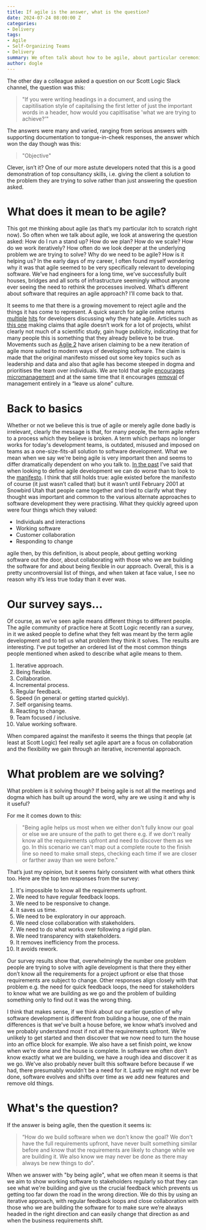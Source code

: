 ```yaml
---
title: If agile is the answer, what is the question?
date: 2024-07-24 08:00:00 Z
categories:
- Delivery
tags:
- Agile
- Self-Organizing Teams
- Delivery
summary: We often talk about how to be agile, about particular ceremonies and processes but what problem is it we are trying to solve? In this post I'll take a look at what we mean when we talk about agile, what it's come to represent and what the point is behind aiming for agility.
author: dogle
---
```


The other day a colleague asked a question on our Scott Logic Slack channel, the question was this: 

> "If you were writing headings in a document, and using the capitilisation style of capitalising the first letter of just the important words in a header, how would you capitlisatise 'what we are trying to achieve?'"

The answers were many and varied, ranging from serious answers with supporting documentation to tongue-in-cheek responses, the answer which won the day though was this: 

> "Objective"

Clever, isn’t it? One of our more astute developers noted that this is a good demonstration of top consultancy skills, i.e. giving the client a solution to the problem they are trying to solve rather than just answering the question asked.

# What does it mean to be agile?

This got me thinking about agile (as that’s my particular itch to scratch right now). So often when we talk about agile, we look at answering the question asked: How do I run a stand up? How do we plan? How do we scale? How do we work iteratively? How often do we look deeper at the underlying problem we are trying to solve? Why do we need to be agile? How is it helping us? In the early days of my career, I often found myself wondering why it was that agile seemed to be very specifically relevant to developing software. We’ve had engineers for a long time, we’ve successfully built houses, bridges and all sorts of infrastructure seemingly without anyone ever seeing the need to rethink the processes involved. What’s different about software that requires an agile approach? I’ll come back to that.

It seems to me that there is a growing movement to reject agile and the things it has come to represent. A quick search for agile online returns [multiple](https://www.reddit.com/r/programming/comments/hygojk/i_hate_agile_development_because_its_been_coopted/) [hits](https://news.ycombinator.com/item?id=5406384) for developers discussing why they hate agile. Articles such as [this one](https://www.theregister.com/2024/06/05/agile_failure_rates/) making claims that agile doesn’t work for a lot of projects, whilst clearly not much of a scientific study, gain huge publicity, indicating that for many people this is something that they already believe to be true. Movements such as [Agile 2](https://agile2.net/) have arisen claiming to be a new iteration of agile more suited to modern ways of developing software. The claim is made that the original manifesto missed out some key topics such as leadership and data and also that agile has become steeped in dogma and prioritises the team over individuals. We are told that agile [encourages micromanagement](https://age-of-product.com/agile-micromanagement/) and at the same time that it encourages [removal](https://kenschwaber.wordpress.com/2011/04/24/agility-and-pmi/) of management entirely in a “leave us alone” culture. 

# Back to basics

Whether or not we believe this is true of agile or merely agile done badly is irrelevant, clearly the message is that, for many people, the term agile refers to a process which they believe is broken. A term which perhaps no longer works for today's development teams, is outdated, misused and imposed on teams as a one-size-fits-all solution to software development. What we mean when we say we're being agile is very important then and seems to differ dramatically dependent on who you talk to. 
[In the past](https://blog.scottlogic.com/2024/04/17/is-agile-the-answer.html) I’ve said that when looking to define agile development we can do worse than to look to the [manifesto](https://agilemanifesto.org/). I think that still holds true: agile existed before the manifesto of course (it just wasn’t called that) but it wasn’t until February 2001 at Snowbird Utah that people came together and tried to clarify what they thought was important and common to the various alternate approaches to software development they were practising. What they quickly agreed upon were four things which they valued: 

- Individuals and interactions
- Working software
- Customer collaboration
- Responding to change 

agile then, by this definition, is about people, about getting working software out the door, about collaborating with those who we are building the software for and about being flexible in our approach. Overall, this is a pretty uncontroversial list of things, and when taken at face value, I see no reason why it’s less true today than it ever was. 

# Our survey says...

Of course, as we’ve seen agile means different things to different people. The agile community of practice here at Scott Logic recently ran a survey, in it we asked people to define what they felt was meant by the term agile development and to tell us what problem they think it solves. The results are interesting. I've put together an ordered list of the most common things people mentioned when asked to describe what agile means to them.  

1. Iterative approach.
2. Being flexible.
3. Collaboration.
4. Incremental process.
5. Regular feedback.
6. Speed (in general or getting started quickly).
7. Self organising teams.
8. Reacting to change.
9. Team focused / inclusive.
10. Value working software.

When compared against the manifesto it seems the things that people (at least at Scott Logic) feel really set agile apart are a focus on collaboration and the flexibility we gain through an iterative, incremental approach.

# What problem are we solving?

What problem is it solving though? If being agile is not all the meetings and dogma which has built up around the word, why are we using it and why is it useful? 

For me it comes down to this: 

> "Being agile helps us most when we either don't fully know our goal or else we are unsure of the path to get there e.g. if we don't really know all the requirements upfront and need to discover them as we go. In this scenario we can't map out a complete route to the finish line so need to make small steps, checking each time if we are closer or farther away than we were before."

That’s just my opinion, but it seems fairly consistent with what others think too. Here are the top ten responses from the survey:

1. It's impossible to know all the requirements upfront.
2. We need to have regular feedback loops.
3. We need to be responsive to change.
4. It saves us time.
5. We need to be exploratory in our approach.
6. We need close collaboration with stakeholders.
7. We need to do what works over following a rigid plan.
8. We need transparency with stakeholders.
9. It removes inefficiency from the process.
10. It avoids rework.

Our survey results show that, overwhelmingly the number one problem people are trying to solve with agile development is that there they either don’t know all the requirements for a project upfront or else that those requirements are subject to change. Other responses align closely with that problem e.g. the need for quick feedback loops, the need for stakeholders to know what we are building as we go and the problem of building something only to find out it was the wrong thing. 

I think that makes sense, if we think about our earlier question of why software development is different from building a house, one of the main differences is that we've built a house before, we know what’s involved and we probably understand most if not all the requirements upfront. We're unlikely to get started and then discover that we now need to turn the house into an office block for example. We also have a set finish point, we know when we’re done and the house is complete. In software we often don’t know exactly what we are building, we have a rough idea and discover it as we go. We've also probably never built this software before because if we had, there presumably wouldn’t be a need for it. Lastly we might not ever be done, software evolves and shifts over time as we add new features and remove old things.

# What's the question?

If the answer is being agile, then the question it seems is:

> “How do we build software when we don’t know the goal? We don't have the full requirements upfront, have never built something similar before and know that the requirements are likely to change while we are building it. We also know we may never be done as there may always be new things to do".

When we answer with "by being agile", what we often mean it seems is that we aim to show working software to stakeholders regularly so that they can see what we're building and give us the crucial feedback which prevents us getting too far down the road in the wrong direction. We do this by using an iterative approach, with regular feedback loops and close collaboration with those who we are building the software for to make sure we’re always headed in the right direction and can easily change that direction as and when the business requirements shift.
